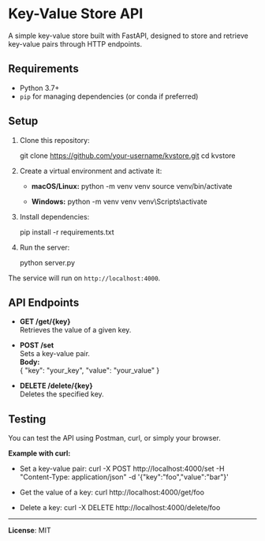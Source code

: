 # Key-Value Store API

A simple key-value store built with FastAPI, designed to store and retrieve key-value pairs through HTTP endpoints.

## Requirements

- Python 3.7+
- `pip` for managing dependencies (or conda if preferred)

## Setup

1. Clone this repository:

   git clone https://github.com/your-username/kvstore.git
   cd kvstore

2. Create a virtual environment and activate it:

   - **macOS/Linux:**
     python -m venv venv
     source venv/bin/activate

   - **Windows:**
     python -m venv venv
     venv\Scripts\activate

3. Install dependencies:

   pip install -r requirements.txt

4. Run the server:

   python server.py

The service will run on `http://localhost:4000`.

## API Endpoints

- **GET /get/{key}**  
  Retrieves the value of a given key.

- **POST /set**  
  Sets a key-value pair.  
  **Body:**  
  {
    "key": "your_key",
    "value": "your_value"
  }

- **DELETE /delete/{key}**  
  Deletes the specified key.

## Testing

You can test the API using Postman, curl, or simply your browser.

**Example with curl:**

- Set a key-value pair:
  curl -X POST http://localhost:4000/set -H "Content-Type: application/json" -d '{"key":"foo","value":"bar"}'

- Get the value of a key:
  curl http://localhost:4000/get/foo

- Delete a key:
  curl -X DELETE http://localhost:4000/delete/foo

---

**License**: MIT
